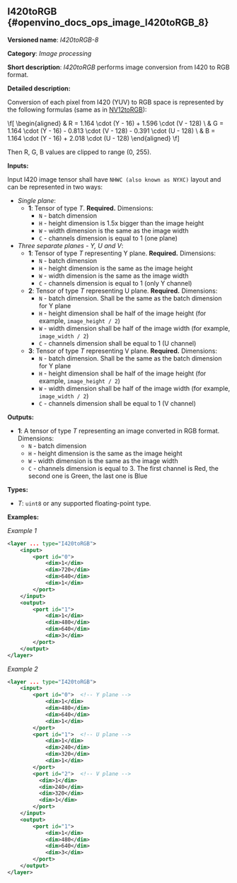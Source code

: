 ## I420toRGB <a name="I420toRGB"></a> {#openvino_docs_ops_image_I420toRGB_8}

**Versioned name**: *I420toRGB-8*

**Category**: *Image processing*

**Short description**: *I420toRGB* performs image conversion from I420 to RGB format.

**Detailed description:**

Conversion of each pixel from I420 (YUV) to RGB space is represented by the following formulas (same as in [NV12toRGB](NV12toRGB_8.md)):

\f[
\begin{aligned}
& R = 1.164 \cdot (Y - 16) + 1.596 \cdot (V - 128) \\
& G = 1.164 \cdot (Y - 16) - 0.813 \cdot (V - 128) - 0.391 \cdot (U - 128) \\
& B = 1.164 \cdot (Y - 16) + 2.018 \cdot (U - 128)
\end{aligned}
\f]

Then R, G, B values are clipped to range (0, 255).

**Inputs:**

Input I420 image tensor shall have `NHWC (also known as NYXC)` layout and can be represented in two ways:
* *Single plane*:
  * **1**: Tensor of type *T*. **Required.** Dimensions:
    * `N` - batch dimension
    * `H` - height dimension is 1.5x bigger than the image height
    * `W` - width dimension is the same as the image width
    * `C` - channels dimension is equal to 1 (one plane)
* *Three separate planes - Y, U and V*:
  * **1**: Tensor of type *T* representing Y plane. **Required.** Dimensions:
    * `N` - batch dimension
    * `H` - height dimension is the same as the image height
    * `W` - width dimension is the same as the image width
    * `C` - channels dimension is equal to 1 (only Y channel)
  * **2**: Tensor of type *T* representing U plane. **Required.** Dimensions:
    * `N` - batch dimension. Shall be the same as the batch dimension for Y plane
    * `H` - height dimension shall be half of the image height (for example, `image_height / 2`)
    * `W` - width dimension shall be half of the image width (for example, `image_width / 2`)
    * `C` - channels dimension shall be equal to 1 (U channel)
  * **3**: Tensor of type *T* representing V plane. **Required.** Dimensions:
    * `N` - batch dimension. Shall be the same as the batch dimension for Y plane
    * `H` - height dimension shall be half of the image height (for example, `image_height / 2`)
    * `W` - width dimension shall be half of the image width (for example, `image_width / 2`)
    * `C` - channels dimension shall be equal to 1 (V channel)

**Outputs:**

* **1**: A tensor of type *T* representing an image converted in RGB format. Dimensions:
  * `N` - batch dimension
  * `H` - height dimension is the same as the image height
  * `W` - width dimension is the same as the image width
  * `C` - channels dimension is equal to 3. The first channel is Red, the second one is Green, the last one is Blue

**Types:**

* *T*: `uint8` or any supported floating-point type.


**Examples:**

*Example 1*

```xml
<layer ... type="I420toRGB">
    <input>
        <port id="0">
            <dim>1</dim>
            <dim>720</dim>
            <dim>640</dim>
            <dim>1</dim>
        </port>
    </input>
    <output>
        <port id="1">
            <dim>1</dim>
            <dim>480</dim>
            <dim>640</dim>
            <dim>3</dim>
        </port>
    </output>
</layer>
```

*Example 2*

```xml
<layer ... type="I420toRGB">
    <input>
        <port id="0">  <!-- Y plane -->
            <dim>1</dim>
            <dim>480</dim>
            <dim>640</dim>
            <dim>1</dim>
        </port>
        <port id="1">  <!-- U plane -->
            <dim>1</dim>
            <dim>240</dim>
            <dim>320</dim>
            <dim>1</dim>
        </port>
        <port id="2">  <!-- V plane -->
          <dim>1</dim>
          <dim>240</dim>
          <dim>320</dim>
          <dim>1</dim>
        </port>
    </input>
    <output>
        <port id="1">
            <dim>1</dim>
            <dim>480</dim>
            <dim>640</dim>
            <dim>3</dim>
        </port>
    </output>
</layer>
```
